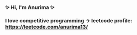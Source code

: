 ### ✨ Hi, I'm Anurima ✨
### I love competitive programming -> leetcode profile: https://leetcode.com/anurima13/

<!--
**AnurimaVaishnavi/AnurimaVaishnavi** is a ✨ _special_ ✨ repository because its `README.md` (this file) appears on your GitHub profile.



